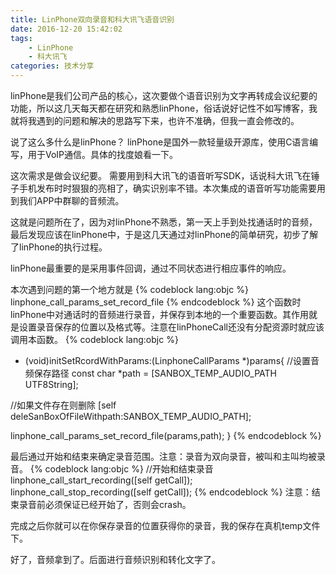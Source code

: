 ```yaml
---
title: LinPhone双向录音和科大讯飞语音识别
date: 2016-12-20 15:42:02
tags:
    - LinPhone
    - 科大讯飞
categories: 技术分享
---
```

linPhone是我们公司产品的核心，这次要做个语音识别为文字再转成会议纪要的功能，所以这几天每天都在研究和熟悉linPhone，俗话说好记性不如写博客，我就将我遇到的问题和解决的思路写下来，也许不准确，但我一直会修改的。

说了这么多什么是linPhone？
linPhone是国外一款轻量级开源库，使用C语言编写，用于VoIP通信。具体的找度娘看一下。

这次需求是做会议纪要。
需要用到科大讯飞的语音听写SDK，话说科大讯飞在锤子手机发布时时狠狠的亮相了，确实识别率不错。本次集成的语音听写功能需要用到我们APP中群聊的音频流。

这就是问题所在了，因为对linPhone不熟悉，第一天上手到处找通话时的音频，最后发现应该在linPhone中，于是这几天通过对linPhone的简单研究，初步了解了linPhone的执行过程。

linPhone最重要的是采用事件回调，通过不同状态进行相应事件的响应。

本次遇到问题的第一个地方就是
{% codeblock lang:objc %}
linphone_call_params_set_record_file
{% endcodeblock %}
这个函数时linPhone中对通话时的音频进行录音，并保存到本地的一个重要函数。其作用就是设置录音保存的位置以及格式等。注意在linPhoneCall还没有分配资源时就应该调用本函数。
{% codeblock lang:objc %}
- (void)initSetRcordWithParams:(LinphoneCallParams *)params{
//设置音频保存路径
const char *path = [SANBOX_TEMP_AUDIO_PATH UTF8String];

//如果文件存在则删除
[self deleSanBoxOfFileWithpath:SANBOX_TEMP_AUDIO_PATH];

linphone_call_params_set_record_file(params,path);
}
{% endcodeblock %}

最后通过开始和结束来确定录音范围。注意：录音为双向录音，被叫和主叫均被录音。
{% codeblock lang:objc %}
//开始和结束录音
linphone_call_start_recording([self getCall]);
linphone_call_stop_recording([self getCall]);
{% endcodeblock %}
注意：结束录音前必须保证已经开始了，否则会crash。

完成之后你就可以在你保存录音的位置获得你的录音，我的保存在真机temp文件下。

好了，音频拿到了。后面进行音频识别和转化文字了。


